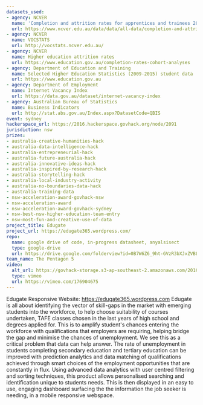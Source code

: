 ```yaml
---
datasets_used:
- agency: NCVER
  name: 'Completion and attrition rates for apprentices and trainees 2014: state and territory data tables'
  url: https://www.ncver.edu.au/data/data/all-data/completion-and-attrition-rates-for-apprentices-and-trainees-2014-state-and-territory-data-tables#
- agency: NCVER
  name: VOCSTATS
  url: http://vocstats.ncver.edu.au/
- agency: NCVER
  name: Higher education attrition rates
  url: https://www.education.gov.au/completion-rates-cohort-analyses
- agency: Department of Education and Training
  name: Selected Higher Education Statistics (2009-2015) student data
  url: https://www.education.gov.au
- agency: Department of Employment
  name: Internet Vacancy Index
  url: https://data.gov.au/dataset/internet-vacancy-index
- agency: Australian Bureau of Statistics
  name: Business Indicators
  url: http://stat.abs.gov.au/Index.aspx?DatasetCode=QBIS
event: sydney
hackerspace_url: https://2016.hackerspace.govhack.org/node/2091
jurisdiction: nsw
prizes:
- australia-creative-humanities-hack
- australia-data-intelligence-hack
- australia-entrepreneurial-hack
- australia-future-australia-hack
- australia-innovative-ideas-hack
- australia-inspired-by-research-hack
- australia-storytelling-hack
- australia-local-industry-activity
- australia-no-boundaries-data-hack
- australia-training-data
- nsw-acceleration-award-govhack-nsw
- nsw-acceleration-award
- nsw-acceleration-award-govhack-sydney
- nsw-best-nsw-higher-education-team-entry
- nsw-most-fun-and-creative-use-of-data
project_title: Edugate
project_url: https://edugate365.wordpress.com/
repo:
  name: google drive of code, in-progress datasheet, anyalsisect
  type: google-drive
  url: https://drive.google.com/folderview?id=0B7W6Z6_9ht-GVzR3bXJxZVBLb3M&usp=sharing
team_name: The Pentagon 5
video:
  alt_url: https://govhack-storage.s3-ap-southeast-2.amazonaws.com/2016/GOV-HACK-VIDEO-SML.mov
  type: vimeo
  url: https://vimeo.com/176904675
---
```


Edugate Responsive Website: https://edugate365.wordpress.com
Edugate is all about identifying the vector of skill-gaps in the market with emerging students into the workforce, to help choose suitability of courses undertaken, TAFE classes chosen in the last years of high school and degrees applied for. This is to amplify student's chances entering the workforce with qualifications that employers are requiring, helping bridge the gap and minimise the chances of unemployment.
We see this as a critical problem that data can help answer. The rate of unemployment in students completing secondary education and tertiary education can be improved with prediction analytics and data matching of qualifications achieved through smart choices of the employment opportunities that are constantly in flux.
Using advanced data analytics with user centred filtering and sorting techniques, this product allows personalised searching and identification unique to students needs. This is then displayed in an easy to use, engaging dashboard surfacing the the information the job seeker is needing, in a mobile responsive webspace.